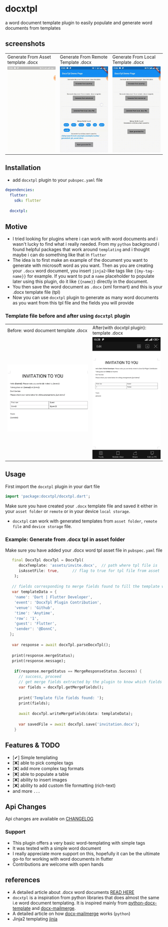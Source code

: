 # docxtpl

a word document template plugin to easily populate and generate word documents from templates

## screenshots
<table>
   <tr>
      <td> Generate From Asset template .docx</td>
      <td> Generate From Remote Template .docx</td>
      <td> Generate From Local Template .docx</td>
   </tr>
   <tr>
      <td><img src="https://raw.githubusercontent.com/DonnC/docxtpl/main/example/demo/docxtpl-asset.gif"></td>
      <td><img src="https://raw.githubusercontent.com/DonnC/docxtpl/main/example/demo/docxtpl-remote.gif"></td>
      <td><img src="https://raw.githubusercontent.com/DonnC/docxtpl/main/example/demo/docxtpl-local.gif"></td>
   </tr>
</table>


## Installation
- add `docxtpl` plugin to your `pubspec.yaml` file
```yaml
dependencies:
  flutter:
    sdk: flutter

  docxtpl: 
```

## Motive
- I tried looking for plugins where i can work with word documents and i wasn't lucky to find what i really needed. From my `python` background i found helpful packages that work around `templating` and i thought maybe i can do something like that in `flutter`
- The idea is to first make an example of the document you want to generate with microsoft word as you want. Then as you are creating your `.docx` word document, you insert `jinja2`-like tags like `{{my-tag-name}}` for example. If you want to put a `name` placeholder to populate later using this plugin, do it like `{{name}}` directly in the document.
- You then save the word document as `.docx` (xml formart) and this is your .docx template file (tpl)
- Now you can use `docxtpl` plugin to generate as many word documents as you want from this tpl file and the fields you will provide

### Template file before and after using `docxtpl` plugin
<table>
   <tr>
      <td> Before: word document template .docx</td>
      <td> After(with docxtpl plugin): template .docx</td>
   </tr>
   <tr>
      <td><img src="https://raw.githubusercontent.com/DonnC/docxtpl/main/example/demo/docxtpl-tpl.png"></td>
      <td><img src="https://raw.githubusercontent.com/DonnC/docxtpl/main/example/demo/docxtpl-filled.png"></td>
   </tr>
</table>

## Usage
First import the `docxtpl` plugin in your dart file
```dart
import 'package:docxtpl/docxtpl.dart';
``` 

Make sure you have created your `.docx` template file and saved it either in your `asset folder` or `remote` or in your device `local storage`.

- `docxtpl` can work with generated templates from `asset folder`, `remote file` and `device storage` file.


### Example: Generate from .docx tpl in asset folder
Make sure you have added your .docx word tpl asset file in `pubspec.yaml` file
```dart
   final DocxTpl docxTpl = DocxTpl(
      docxTemplate: 'assets/invite.docx',  // path where tpl file is
      isAssetFile: true,      // flag to true for tpl file from asset
    );

   // fields corresponding to merge fields found to fill the template with
   var templateData = {
    'name': 'Dart | Flutter Developer',
    'event': 'DocxTpl Plugin Contribution',
    'venue': 'Github',
    'time': 'Anytime',
    'row': '1',
    'guest': 'Flutter',
    'sender': '@DonnC',
  };

   var response = await docxTpl.parseDocxTpl();

   print(response.mergeStatus);
   print(response.message);

    if(response.mergeStatus == MergeResponseStatus.Success) {
      // success, proceed
      // get merge fields extracted by the plugin to know which fields to fill
      var fields = docxTpl.getMergeFields();

      print('Template file fields found: ');
      print(fields);

      await docxTpl.writeMergeFields(data: templateData);

      var savedFile = await docxTpl.save('invitation.docx');
    }
```

## Features & TODO
- [✔]  Simple templating
- [❌] able to pick complex tags
- [❌] add more complex tag formats
- [❌] able to populate a table
- [❌] ability to insert images
- [❌] ability to add custom file formatting (rich-text)
- and more `...`

## Api Changes
Api changes are available on [CHANGELOG](CHANGELOG.md)

### Support
- This plugin offers a very basic word-templating with simple tags
- It was tested with a simple word document
- I really appreciate more support on this, hopefully it can be the ultimate go-to for working with word documents in flutter
- Contributions are welcome with open hands


## references
- A detailed article about .docx word documents [READ HERE](https://www.toptal.com/xml/an-informal-introduction-to-docx)
- `docxtpl` is a inspiration from python libraries that does almost the same i.e word document templating. It is inspired mainly from [python-docx-template](https://github.com/elapouya/python-docx-template) and [docx-mailmerge](https://github.com/Bouke/docx-mailmerge).
- A detailed article on how [docx-mailmerge](https://pbpython.com/python-word-template.html) works (`python`)
- Jinja2 templating [jinja](https://palletsprojects.com/p/jinja/)


